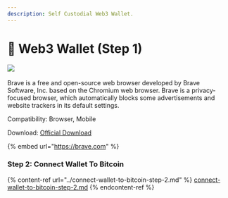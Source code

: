 ```yaml
---
description: Self Custodial Web3 Wallet.
---
```


# 🏦 Web3 Wallet (Step 1)

**​**​[​![](https://brave.com/static-assets/images/brave-logo.svg)​](https://brave.com/)&#x20;

Brave is a free and open-source web browser developed by Brave Software, Inc. based on the Chromium web browser. Brave is a privacy-focused browser, which automatically blocks some advertisements and website trackers in its default settings.

Compatibility: Browser, Mobile

Download: [Official Download](https://brave.com)

{% embed url="https://brave.com" %}

### Step 2: Connect Wallet To Bitcoin

{% content-ref url="../connect-wallet-to-bitcoin-step-2.md" %}
[connect-wallet-to-bitcoin-step-2.md](../connect-wallet-to-bitcoin-step-2.md)
{% endcontent-ref %}
